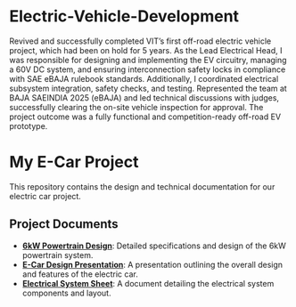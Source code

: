 # Electric-Vehicle-Development
Revived and successfully completed VIT’s first off-road electric vehicle project, which had been on hold for 5 years. As the Lead Electrical Head, I was responsible for designing and implementing the EV circuitry, managing a 60V DC system, and ensuring interconnection safety locks in compliance with SAE eBAJA rulebook standards. Additionally, I coordinated electrical subsystem integration, safety checks, and testing. Represented the team at BAJA SAEINDIA 2025 (eBAJA) and led technical discussions with judges, successfully clearing the on-site vehicle inspection for approval. The project outcome was a fully functional and competition-ready off-road EV prototype.

# My E-Car Project

This repository contains the design and technical documentation for our electric car project.

## Project Documents

* **[6kW Powertrain Design](https://drive.google.com/file/d/1b1ryDLYATgMCAIlrbPYALgldkPN6Zdds/view?usp=drive_link)**: Detailed specifications and design of the 6kW powertrain system.
* **[E-Car Design Presentation](https://drive.google.com/file/d/11SMBxYCf9NnG3Kh6d-ExRS-LX6UpqnYI/view?usp=drive_link)**: A presentation outlining the overall design and features of the electric car.
* **[Electrical System Sheet](https://drive.google.com/file/d/1zml2vpiwrg-Y6kvlTrf0mhm_gg1a0G-X/view?usp=drive_link)**: A document detailing the electrical system components and layout.

